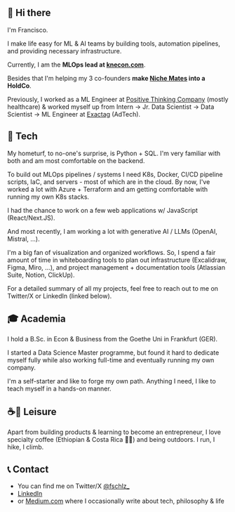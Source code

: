 ## 👋 Hi there

<!--
**fschlz/fschlz** is a ✨ _special_ ✨ repository because its `README.md` (this file) appears on your GitHub profile.

Here are some ideas to get you started:

- 🔭 I’m currently working on ...
- 🌱 I’m currently learning ...
- 👯 I’m looking to collaborate on ...
- 🤔 I’m looking for help with ...
- 💬 Ask me about ...
- 📫 How to reach me: ...
- 😄 Pronouns: ...
- ⚡ Fun fact: ...
-->

I'm Francisco.

I make life easy for ML & AI teams by building tools, automation pipelines, and providing necessary infrastructure.

Currently, I am the **MLOps lead at [knecon.com](https://knecon.com)**.

Besides that I'm helping my 3 co-founders **make [Niche Mates](https://nichemat.es) into a HoldCo**.

Previously, I worked as a ML Engineer at [Positive Thinking Company](https://positivethinking.tech) (mostly healthcare) & worked myself up from Intern -> Jr. Data Scientist -> Data Scientist -> ML Engineer at [Exactag](https://exactag.com) (AdTech).

## 🤖 Tech

My hometurf, to no-one's surprise, is Python + SQL.
I'm very familiar with both and am most comfortable on the backend.

To build out MLOps pipelines / systems I need K8s, Docker, CI/CD pipeline scripts, IaC, and servers - most of which are in the cloud.
By now, I've worked a lot with Azure + Terraform and am getting comfortable with running my own K8s stacks.

I had the chance to work on a few web applications w/ JavaScript (React/Next.JS).

And most recently, I am working a lot with generative AI / LLMs (OpenAI, Mistral, ...).

I'm a big fan of visualization and organized workflows. So, I spend a fair amount of time in whiteboarding tools to plan out infrastructure (Excalidraw, Figma, Miro, ...), and project management + documentation tools (Atlassian Suite, Notion, ClickUp).

For a detailed summary of all my projects, feel free to reach out to me on Twitter/X or LinkedIn (linked below).

## 🎓 Academia

I hold a B.Sc. in Econ & Business from the Goethe Uni in Frankfurt (GER).

I started a Data Science Master programme, but found it hard to dedicate myself fully while also working full-time and eventually running my own company.

I'm a self-starter and like to forge my own path. Anything I need, I like to teach myself in a hands-on manner.

## ☕️🌲 Leisure

Apart from building products & learning to become an entrepreneur, I love specialty coffee (Ethiopian & Costa Rica 👌🏼) and being outdoors.
I run, I hike, I climb.

## 📞 Contact

- You can find me on Twitter/X [@fschlz_](https://twitter.com/fschlz_)
- [LinkedIn](https://www.linkedin.com/in/francisco-schulz/)
- or [Medium.com](https://fschulz.medium.com) where I occasionally write about tech, philosophy & life
